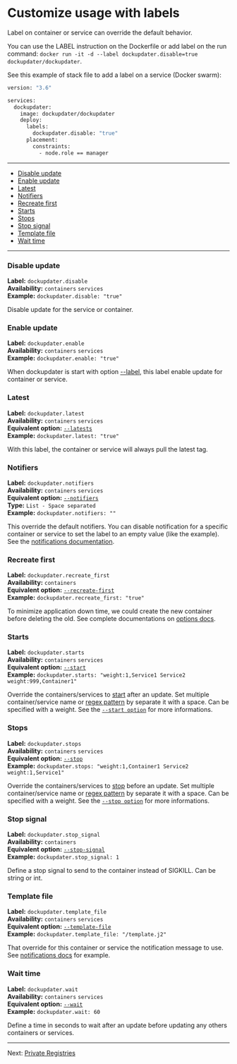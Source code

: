 # Customize usage with labels

Label on container or service can override the default behavior.

You can use the LABEL instruction on the Dockerfile or add label on the run command: `docker run -it -d --label dockupdater.disable=true dockupdater/dockupdater`.

See this example of stack file to add a label on a service (Docker swarm):

```bash
version: "3.6"

services:
  dockupdater:
    image: dockupdater/dockupdater
    deploy:
      labels:
        dockupdater.disable: "true"
      placement:
        constraints:
          - node.role == manager
```

***

* [Disable update](#disable-update)
* [Enable update](#enable-update)
* [Latest](#latest)
* [Notifiers](#notifiers)
* [Recreate first](#recreate-first)
* [Starts](#starts)
* [Stops](#stops)
* [Stop signal](#stop-signal)
* [Template file](#template-file)
* [Wait time](#wait-time)

***

### Disable update

**Label:** `dockupdater.disable`  
**Availability:** `containers` `services`  
**Example:** `dockupdater.disable: "true"`  

Disable update for the service or container.

### Enable update

**Label:** `dockupdater.enable`  
**Availability:** `containers` `services`  
**Example:** `dockupdater.enable: "true"`  

When dockupdater is start with option [--label](Options.md#Label), this label enable update for container or service.

### Latest

**Label:** `dockupdater.latest`  
**Availability:** `containers` `services`  
**Equivalent option:** [`--latests`](Options.md#latest)  
**Example:** `dockupdater.latest: "true"`  

With this label, the container or service will always pull the latest tag.

### Notifiers

**Label:** `dockupdater.notifiers`  
**Availability:** `containers` `services`  
**Equivalent option:** [`--notifiers`](Options.md#notifiers)  
**Type:** `List - Space separated`  
**Example:** `dockupdater.notifiers: ""`  

This override the default notifiers. You can disable notification for a specific container or service to set the label to an empty value (like the example). See the [notifications documentation](Notifications.md).

### Recreate first

**Label:** `dockupdater.recreate_first`  
**Availability:** `containers`  
**Equivalent option:** [`--recreate-first`](Options.md#recreate-first)  
**Example:** `dockupdater.recreate_first: "true"`  

To minimize application down time, we could create the new container before deleting the old. See complete documentations on [options docs](Options.md#recreate-first).

### Starts

**Label:** `dockupdater.starts`  
**Availability:** `containers` `services`  
**Equivalent option:** [`--start`](Options.md#start)  
**Example:** `dockupdater.starts: "weight:1,Service1 Service2 weight:999,Container1"`  

Override the containers/services to [start](Options.md#start) after an update. Set multiple container/service name or [regex pattern](https://pythex.org/) by separate it with a space. Can be specified with a weight. See the [`--start option`](Options.md#start) for more informations.

### Stops

**Label:** `dockupdater.stops`  
**Availability:** `containers` `services`  
**Equivalent option:** [`--stop`](Options.md#stop)  
**Example:** `dockupdater.stops: "weight:1,Container1 Service2 weight:1,Service1"`  

Override the containers/services to [stop](Options.md#stop) before an update. Set multiple container/service name or [regex pattern](https://pythex.org/) by separate it with a space. Can be specified with a weight. See the [`--stop option`](Options.md#stop) for more informations.

### Stop signal

**Label:** `dockupdater.stop_signal`  
**Availability:** `containers`  
**Equivalent option:** [`--stop-signal`](Options.md#stop-signal)  
**Example:** `dockupdater.stop_signal: 1`  

Define a stop signal to send to the container instead of SIGKILL. Can be string or int.

### Template file

**Label:** `dockupdater.template_file`  
**Availability:** `containers` `services`  
**Equivalent option:** [`--template-file`](Options.md#template-file)  
**Example:** `dockupdater.template_file: "/template.j2"`  

That override for this container or service the notification message to use. See [notifications docs](Notifications.md) for example.

### Wait time

**Label:** `dockupdater.wait`  
**Availability:** `containers` `services`  
**Equivalent option:** [`--wait`](Options.md#wait-time)  
**Example:** `dockupdater.wait: 60`  

Define a time in seconds to wait after an update before updating any others containers or services.

***

Next: [Private Registries](Private-Registries.md)
